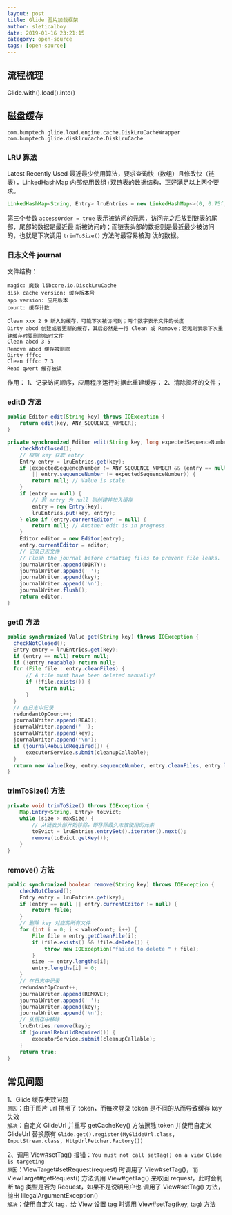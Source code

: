 ```yaml
---
layout: post
title: Glide 图片加载框架
author: sleticalboy
date: 2019-01-16 23:21:15
category: open-source
tags: [open-source]
---
```


## 流程梳理

Glide.with().load().into()

## 磁盘缓存

`com.bumptech.glide.load.engine.cache.DiskLruCacheWrapper`
`com.bumptech.glide.disklrucache.DiskLruCache`

### LRU 算法

Latest Recently Used 最近最少使用算法，要求查询快（数组）且修改快（链表），LinkedHashMap 
内部使用数组+双链表的数据结构，正好满足以上两个要求。

```java
LinkedHashMap<String, Entry> lruEntries = new LinkedHashMap<>(0, 0.75f, true);
```

第三个参数 `accessOrder = true` 表示被访问的元素，访问完之后放到链表的尾部，尾部的数据是最近最
新被访问的；而链表头部的数据则是最近最少被访问的，也就是下次调用 `trimToSize()` 方法时最容易被淘
汰的数据。

### 日志文件 journal

文件结构：
```log
magic: 魔数 libcore.io.DisckLruCache
disk cache version: 缓存版本号
app version: 应用版本
count: 缓存计数

Clean xxx 2 9 新入的缓存，可能下次被访问到；两个数字表示文件的长度
Dirty abcd 创建或者更新的缓存，其后必然是一行 Clean 或 Remove；若无则表示下次重建缓存时要删除临时文件
Clean abcd 3 5
Remove abcd 缓存被删除
Dirty fffcc
Clean fffcc 7 3
Read qwert 缓存被读
```

作用：
1、记录访问顺序，应用程序运行时据此重建缓存；
2、清除损坏的文件；

### edit() 方法

```java
public Editor edit(String key) throws IOException {
    return edit(key, ANY_SEQUENCE_NUMBER);
}

private synchronized Editor edit(String key, long expectedSequenceNumber) throws IOException {
    checkNotClosed();
    // 根据 key 获取 entry
    Entry entry = lruEntries.get(key);
    if (expectedSequenceNumber != ANY_SEQUENCE_NUMBER && (entry == null
        || entry.sequenceNumber != expectedSequenceNumber)) {
        return null; // Value is stale.
    }
    if (entry == null) {
        // 若 entry 为 null 则创建并加入缓存
        entry = new Entry(key);
        lruEntries.put(key, entry);
    } else if (entry.currentEditor != null) {
        return null; // Another edit is in progress.
    }
    Editor editor = new Editor(entry);
    entry.currentEditor = editor;
    // 记录日志文件
    // Flush the journal before creating files to prevent file leaks.
    journalWriter.append(DIRTY);
    journalWriter.append(' ');
    journalWriter.append(key);
    journalWriter.append('\n');
    journalWriter.flush();
    return editor;
}
```

### get() 方法

```java
public synchronized Value get(String key) throws IOException {
  checkNotClosed();
  Entry entry = lruEntries.get(key);
  if (entry == null) return null;
  if (!entry.readable) return null;
  for (File file : entry.cleanFiles) {
      // A file must have been deleted manually!
      if (!file.exists()) {
          return null;
      }
  }
  // 在日志中记录
  redundantOpCount++;
  journalWriter.append(READ);
  journalWriter.append(' ');
  journalWriter.append(key);
  journalWriter.append('\n');
  if (journalRebuildRequired()) {
      executorService.submit(cleanupCallable);
  }
  return new Value(key, entry.sequenceNumber, entry.cleanFiles, entry.lengths);
}
```

### trimToSize() 方法

```java
private void trimToSize() throws IOException {
    Map.Entry<String, Entry> toEvict;
    while (size > maxSize) {
        // 从链表头部开始移除，即移除最久未被使用的元素
        toEvict = lruEntries.entrySet().iterator().next();
        remove(toEvict.getKey());
    }
}
```

### remove() 方法

```java
public synchronized boolean remove(String key) throws IOException {
    checkNotClosed();
    Entry entry = lruEntries.get(key);
    if (entry == null || entry.currentEditor != null) {
        return false;
    }
    // 删除 key 对应的所有文件
    for (int i = 0; i < valueCount; i++) {
        File file = entry.getCleanFile(i);
        if (file.exists() && !file.delete()) {
            throw new IOException("failed to delete " + file);
        }
        size -= entry.lengths[i];
        entry.lengths[i] = 0;
    }
    // 在日志中记录
    redundantOpCount++;
    journalWriter.append(REMOVE);
    journalWriter.append(' ');
    journalWriter.append(key);
    journalWriter.append('\n');
    // 从缓存中移除
    lruEntries.remove(key);
    if (journalRebuildRequired()) {
        executorService.submit(cleanupCallable);
    }
    return true;
}
```

## 常见问题

1、Glide 缓存失效问题<br>
`原因`：由于图片 url 携带了 token，而每次登录 token 是不同的从而导致缓存 key 失效<br>
`解决`：自定义 GlideUrl 并重写 getCacheKey() 方法擦除 token 并使用自定义 GlideUrl 替换原有
`Glide.get().register(MyGlideUrl.class, InputStream.class, HttpUrlFetcher.Factory())`

2、调用 View#setTag() 报错：`You must not call setTag() on a view Glide is targeting`<br>
`原因`：ViewTarget#setRequest(request) 时调用了 View#setTag()，而 ViewTarget#getRequest()
方法调用 View#getTag() 来取回 request，此时会判断 tag 类型是否为 Request，如果不是说明用户也
调用了 View#setTag() 方法，抛出 IllegalArgumentException()<br>
`解决`：使用自定义 tag，给 View 设置 tag 时调用 View#setTag(key, tag) 方法